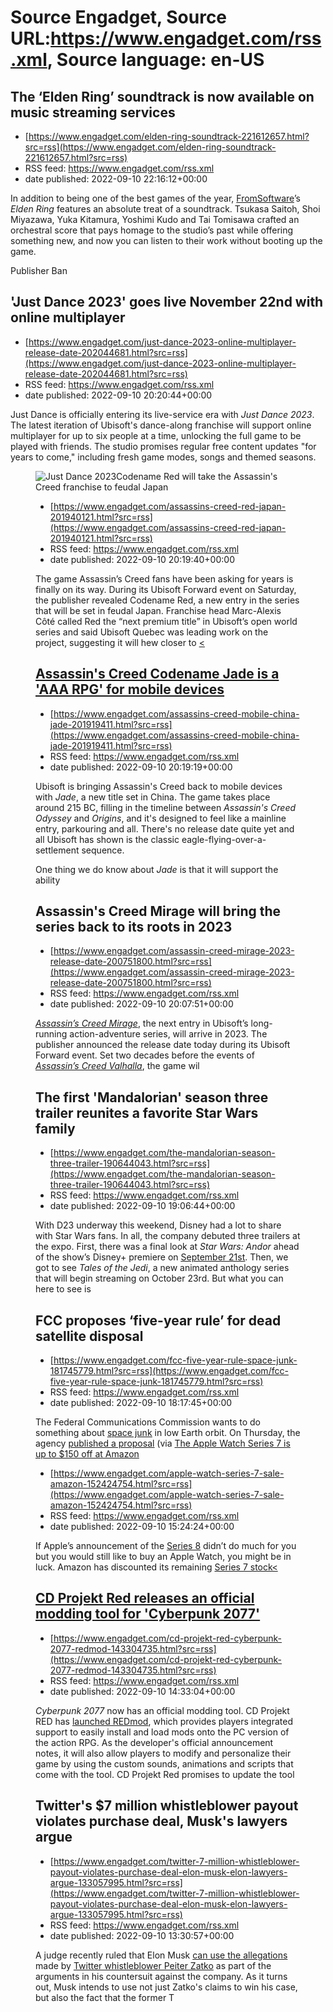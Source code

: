 # Source Engadget, Source URL:https://www.engadget.com/rss.xml, Source language: en-US

## The ‘Elden Ring’ soundtrack is now available on music streaming services
 - [https://www.engadget.com/elden-ring-soundtrack-221612657.html?src=rss](https://www.engadget.com/elden-ring-soundtrack-221612657.html?src=rss)
 - RSS feed: https://www.engadget.com/rss.xml
 - date published: 2022-09-10 22:16:12+00:00

<p>In addition to being one of the best games of the year, <a href="https://www.engadget.com/fromsoftware-next-game-final-stages-of-development-193259546.html">FromSoftware</a>’s <em>Elden Ring </em>features an absolute treat of a soundtrack. Tsukasa Saitoh, Shoi Miyazawa, Yuka Kitamura, Yoshimi Kudo and Tai Tomisawa crafted an orchestral score that pays homage to the studio’s past while offering something new, and now you can listen to their work without booting up the game.</p><p>Publisher Ban

## 'Just Dance 2023' goes live November 22nd with online multiplayer
 - [https://www.engadget.com/just-dance-2023-online-multiplayer-release-date-202044681.html?src=rss](https://www.engadget.com/just-dance-2023-online-multiplayer-release-date-202044681.html?src=rss)
 - RSS feed: https://www.engadget.com/rss.xml
 - date published: 2022-09-10 20:20:44+00:00

<p>Just Dance is officially entering its live-service era with <em>Just Dance 2023</em>. The latest iteration of Ubisoft's dance-along franchise will support online multiplayer for up to six people at a time, unlocking the full game to be played with friends. The studio promises regular free content updates "for years to come," including fresh game modes, songs and themed seasons.</p><figure><img alt="Just Dance 2023" src="https://s.yimg.com/os/creatr-uploaded-images/2022-09/5ff5c260-3072-11ed-9

## Codename Red will take the Assassin's Creed franchise to feudal Japan
 - [https://www.engadget.com/assassins-creed-red-japan-201940121.html?src=rss](https://www.engadget.com/assassins-creed-red-japan-201940121.html?src=rss)
 - RSS feed: https://www.engadget.com/rss.xml
 - date published: 2022-09-10 20:19:40+00:00

<p>The game Assassin’s Creed fans have been asking for years is finally on its way. During its Ubisoft Forward event on Saturday, the publisher revealed Codename Red, a new entry in the series that will be set in feudal Japan. Franchise head Marc-Alexis Côté called Red the “next premium title” in Ubisoft’s open world series and said Ubisoft Quebec was leading work on the project, suggesting it will hew closer to <a href="https://www.engadget.com/2018-05-31-assassins-creed-odyssey-e3-2018.html"><

## Assassin's Creed Codename Jade is a 'AAA RPG' for mobile devices
 - [https://www.engadget.com/assassins-creed-mobile-china-jade-201919411.html?src=rss](https://www.engadget.com/assassins-creed-mobile-china-jade-201919411.html?src=rss)
 - RSS feed: https://www.engadget.com/rss.xml
 - date published: 2022-09-10 20:19:19+00:00

<p>Ubisoft is bringing Assassin's Creed back to mobile devices with <em>Jade</em>, a new title set in China. The game takes place around 215 BC, filling in the timeline between <em>Assassin's Creed Odyssey</em> and <em>Origins</em>, and it's designed to feel like a mainline entry, parkouring and all. There's no release date quite yet and all Ubisoft has shown is the classic eagle-flying-over-a-settlement sequence.</p><p>One thing we do know about <em>Jade</em> is that it will support the ability

## Assassin's Creed Mirage will bring the series back to its roots in 2023
 - [https://www.engadget.com/assassin-creed-mirage-2023-release-date-200751800.html?src=rss](https://www.engadget.com/assassin-creed-mirage-2023-release-date-200751800.html?src=rss)
 - RSS feed: https://www.engadget.com/rss.xml
 - date published: 2022-09-10 20:07:51+00:00

<p><a href="https://www.engadget.com/ubisoft-confirms-assassins-creed-mirage-stealth-210138404.html"><em>Assassin’s Creed Mirage</em></a>, the next entry in Ubisoft’s long-running action-adventure series, will arrive in 2023. The publisher announced the release date today during its Ubisoft Forward event. Set two decades before the events of <a href="https://www.engadget.com/assassins-creed-valhalla-ubisoft-forward-demo-preview-195635696.html"><em>Assassin’s Creed Valhalla</em></a>, the game wil

## The first 'Mandalorian' season three trailer reunites a favorite Star Wars family
 - [https://www.engadget.com/the-mandalorian-season-three-trailer-190644043.html?src=rss](https://www.engadget.com/the-mandalorian-season-three-trailer-190644043.html?src=rss)
 - RSS feed: https://www.engadget.com/rss.xml
 - date published: 2022-09-10 19:06:44+00:00

<p>With D23 underway this weekend, Disney had a lot to share with Star Wars fans. In all, the company debuted three trailers at the expo. First, there was a final look at <em>Star Wars: Andor</em> ahead of the show’s Disney+ premiere on <a href="https://www.engadget.com/rogue-one-imax-august-26th-212507232.html"><ins>September 21st</ins></a>. Then, we got to see <em>Tales of the Jedi</em>, a new animated anthology series that will begin streaming on October 23rd. But what you can here to see is 

## FCC proposes ‘five-year rule’ for dead satellite disposal
 - [https://www.engadget.com/fcc-five-year-rule-space-junk-181745779.html?src=rss](https://www.engadget.com/fcc-five-year-rule-space-junk-181745779.html?src=rss)
 - RSS feed: https://www.engadget.com/rss.xml
 - date published: 2022-09-10 18:17:45+00:00

<p>The Federal Communications Commission wants to do something about <a href="https://www.engadget.com/were-entombing-the-earth-in-an-impenetrable-shell-of-dead-satellites-163002560.html"><ins>space junk</ins></a> in low Earth orbit. On Thursday, the agency <a href="https://www.fcc.gov/document/mitigating-orbital-debris-shortening-time-satellite-disposal"><ins>published a proposal</ins></a> (via <a href="https://arstechnica.com/tech-policy/2022/09/fcc-aims-to-minimize-space-junk-by-requiring-fas

## The Apple Watch Series 7 is up to $150 off at Amazon
 - [https://www.engadget.com/apple-watch-series-7-sale-amazon-152424754.html?src=rss](https://www.engadget.com/apple-watch-series-7-sale-amazon-152424754.html?src=rss)
 - RSS feed: https://www.engadget.com/rss.xml
 - date published: 2022-09-10 15:24:24+00:00

<p>If Apple’s announcement of the <a href="https://www.engadget.com/apple-watch-series-8-specs-design-price-release-date-171513962.html"><ins>Series 8</ins></a> didn’t do much for you but you would still like to buy an Apple Watch, you might be in luck. Amazon has discounted its remaining <a href="https://www.amazon.com/deal/b98ce2fa?showVariations=true&amp;linkCode=ll2&amp;tag=gdgt0c-p-o-1dds-20&amp;linkId=7d91d790584d7ace7a001fb8c86b1ea6&amp;language=en_US&amp;ref_=as_li_ss_tl">Series 7 stock<

## CD Projekt Red releases an official modding tool for 'Cyberpunk 2077'
 - [https://www.engadget.com/cd-projekt-red-cyberpunk-2077-redmod-143304735.html?src=rss](https://www.engadget.com/cd-projekt-red-cyberpunk-2077-redmod-143304735.html?src=rss)
 - RSS feed: https://www.engadget.com/rss.xml
 - date published: 2022-09-10 14:33:04+00:00

<p><em>Cyberpunk 2077</em> now has an official modding tool. CD Projekt RED has <a href="https://www.cyberpunk.net/en/modding-support">launched REDmod</a>, which provides players integrated support to easily install and load mods onto the PC version of the action RPG. As the developer's official announcement notes, it will also allow players to modify and personalize their game by using the custom sounds, animations and scripts that come with the tool. CD Projekt Red promises to update the tool 

## Twitter's $7 million whistleblower payout violates purchase deal, Musk's lawyers argue
 - [https://www.engadget.com/twitter-7-million-whistleblower-payout-violates-purchase-deal-elon-musk-elon-lawyers-argue-133057995.html?src=rss](https://www.engadget.com/twitter-7-million-whistleblower-payout-violates-purchase-deal-elon-musk-elon-lawyers-argue-133057995.html?src=rss)
 - RSS feed: https://www.engadget.com/rss.xml
 - date published: 2022-09-10 13:30:57+00:00

<p>A judge recently ruled that Elon Musk <a href="https://www.engadget.com/elon-musk-can-use-whistleblower-twitter-deal-200216099.html">can use the allegations</a> made by <a href="https://www.engadget.com/twitter-still-hasnt-addressed-egregious-whistleblower-claims-161554874.html">Twitter whistleblower Peiter Zatko</a> as part of the arguments in his countersuit against the company. As it turns out, Musk intends to use not just Zatko's claims to win his case, but also the fact that the former T
